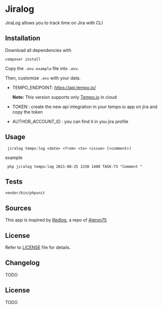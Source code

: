 # Jiralog
JiraLog allows you to track time on Jira with CLI



## Installation

Download all dependencies with

    composer install

 
Copy the `.env.example` file into `.env`.

Then, customize `.env` with your data.

- TEMPO_ENDPOINT: https://api.tempo.io/

   **Note:** This version supports only [Tempo.io](https://www.tempo.io/) in cloud
- TOKEN : create the new api integration in your tempo.io app on jira and copy the token
- AUTHOR_ACCOUNT_ID : you can find it in you jira profile



## Usage

     jiralog tempo:log <date> <from> <to> <issue> [<comment>]


example

     php jiralog tempo:log 2021-08-25 1330 1400 TASK-73 "Comment "


## Tests

    vendor/bin/phpunit


## Sources
This app is inspired by [Redlog](https://github.com/aleron75/redlog), a repo of [Aleron75](https://github.com/aleron75)

## License
Refer to [LICENSE](LICENSE) file for details.

## Changelog
TODO

## License
TODO